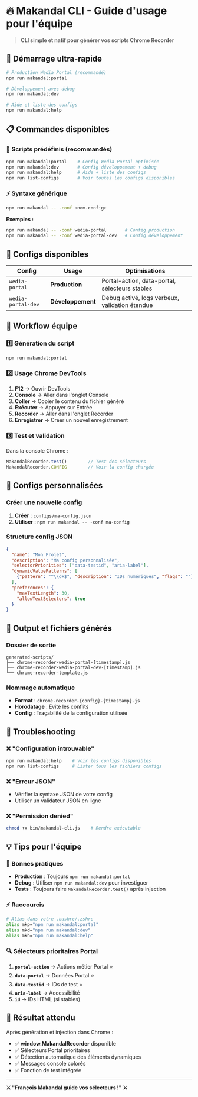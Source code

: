 # 🔥 Makandal CLI - Guide d'usage pour l'équipe

> **CLI simple et natif pour générer vos scripts Chrome Recorder**

## 🚀 Démarrage ultra-rapide

```bash
# Production Wedia Portal (recommandé)
npm run makandal:portal

# Développement avec debug
npm run makandal:dev

# Aide et liste des configs
npm run makandal:help
```

## 📋 Commandes disponibles

### 🎯 Scripts prédéfinis (recommandés)
```bash
npm run makandal:portal    # Config Wedia Portal optimisée
npm run makandal:dev       # Config développement + debug  
npm run makandal:help      # Aide + liste des configs
npm run list-configs       # Voir toutes les configs disponibles
```

### ⚡ Syntaxe générique
```bash
npm run makandal -- -conf <nom-config>
```

**Exemples :**
```bash
npm run makandal -- -conf wedia-portal       # Config production
npm run makandal -- -conf wedia-portal-dev   # Config développement
```

## 📁 Configs disponibles

| Config | Usage | Optimisations |
|--------|--------|---------------|
| `wedia-portal` | **Production** | Portal-action, data-portal, sélecteurs stables |
| `wedia-portal-dev` | **Développement** | Debug activé, logs verbeux, validation étendue |

## 🎯 Workflow équipe

### 1️⃣ Génération du script
```bash
npm run makandal:portal
```

### 2️⃣ Usage Chrome DevTools
1. **F12** → Ouvrir DevTools
2. **Console** → Aller dans l'onglet Console  
3. **Coller** → Copier le contenu du fichier généré
4. **Exécuter** → Appuyer sur Entrée
5. **Recorder** → Aller dans l'onglet Recorder
6. **Enregistrer** → Créer un nouvel enregistrement

### 3️⃣ Test et validation
Dans la console Chrome :
```javascript
MakandalRecorder.test()        // Test des sélecteurs
MakandalRecorder.CONFIG        // Voir la config chargée
```

## 🔧 Configs personnalisées

### Créer une nouvelle config
1. **Créer** : `configs/ma-config.json`
2. **Utiliser** : `npm run makandal -- -conf ma-config`

### Structure config JSON
```json
{
  "name": "Mon Projet",
  "description": "Ma config personnalisée",
  "selectorPriorities": ["data-testid", "aria-label"],
  "dynamicValuePatterns": [
    {"pattern": "^\\d+$", "description": "IDs numériques", "flags": ""}
  ],
  "preferences": {
    "maxTextLength": 30,
    "allowTextSelectors": true
  }
}
```

## 🎨 Output et fichiers générés

### Dossier de sortie
```
generated-scripts/
├── chrome-recorder-wedia-portal-[timestamp].js
├── chrome-recorder-wedia-portal-dev-[timestamp].js
└── chrome-recorder-template.js
```

### Nommage automatique
- **Format** : `chrome-recorder-{config}-{timestamp}.js`
- **Horodatage** : Évite les conflits
- **Config** : Traçabilité de la configuration utilisée

## 🚨 Troubleshooting

### ❌ "Configuration introuvable"
```bash
npm run makandal:help    # Voir les configs disponibles
npm run list-configs     # Lister tous les fichiers configs
```

### ❌ "Erreur JSON"
- Vérifier la syntaxe JSON de votre config
- Utiliser un validateur JSON en ligne

### ❌ "Permission denied"
```bash
chmod +x bin/makandal-cli.js    # Rendre exécutable
```

## 💡 Tips pour l'équipe

### 🎯 Bonnes pratiques
- **Production** : Toujours `npm run makandal:portal`
- **Debug** : Utiliser `npm run makandal:dev` pour investiguer
- **Tests** : Toujours faire `MakandalRecorder.test()` après injection

### ⚡ Raccourcis
```bash
# Alias dans votre .bashrc/.zshrc
alias mkp="npm run makandal:portal"
alias mkd="npm run makandal:dev"  
alias mkh="npm run makandal:help"
```

### 🔍 Sélecteurs prioritaires Portal
1. **`portal-action`** → Actions métier Portal ⭐
2. **`data-portal`** → Données Portal ⭐  
3. **`data-testid`** → IDs de test ⭐
4. **`aria-label`** → Accessibilité
5. **`id`** → IDs HTML (si stables)

## 🎉 Résultat attendu

Après génération et injection dans Chrome :
- ✅ **window.MakandalRecorder** disponible
- ✅ Sélecteurs Portal prioritaires
- ✅ Détection automatique des éléments dynamiques
- ✅ Messages console colorés
- ✅ Fonction de test intégrée

---

**⚔️ "François Makandal guide vos sélecteurs !" ⚔️**
